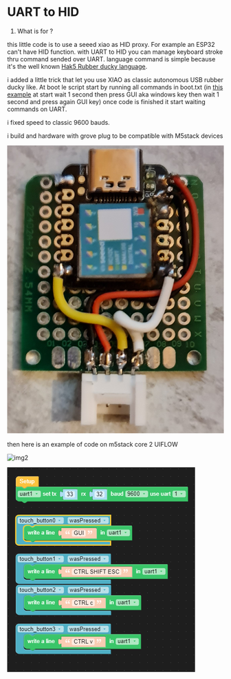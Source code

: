 <h1> UART to HID </h1>

1. What is for ?

this little code is to use a seeed xiao as HID proxy. For example an ESP32 can't have HID function. with UART to HID you can manage keyboard stroke thru command sended over UART.
language command is simple because it's the well known [Hak5 Rubber ducky language](https://docs.hak5.org/hc/en-us/articles/360010555153-Ducky-Script-the-USB-Rubber-Ducky-language).

i added a little trick that let you use XIAO as classic autonomous USB rubber ducky like. At boot le script start by running all commands in boot.txt (in [this example](https://github.com/beboxos/circuitpython/blob/main/Seeed%20XIAO/UartToHID/boot.txt) at start wait 1 second then press GUI aka windows key then wait 1 second and press again GUI key) once code is finished it start waiting commands on UART.

i fixed speed to classic 9600 bauds.

i build and hardware with grove plug to be compatible with M5stack devices

![img](images/20210923_221442.jpg)

then here is an example of code on m5stack core 2 UIFLOW

![img2](images/20210923_221620.jpg)

![code](images/m5.png)
